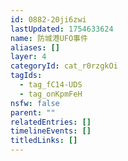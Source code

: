 ```yaml
---
id: 0882-20ji6zwi
lastUpdated: 1754633624
name: 防城港UFO事件
aliases: []
layer: 4
categoryId: cat_r0rzgkOi
tagIds:
  - tag_fC14-UDS
  - tag_onKpmFeH
nsfw: false
parent: ""
relatedEntries: []
timelineEvents: []
titledLinks: []
---
```



